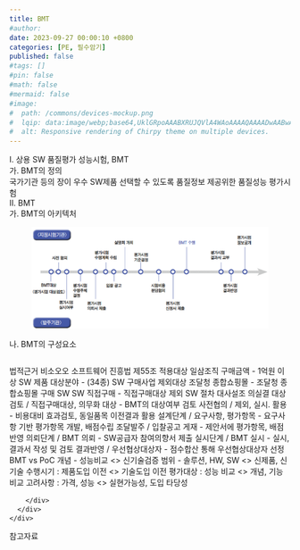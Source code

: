 ```yaml
---
title: BMT
#author: 
date: 2023-09-27 00:00:10 +0800
categories: [PE, 필수암기]
published: false
#tags: []
#pin: false
#math: false
#mermaid: false
#image:
#  path: /commons/devices-mockup.png
#  lqip: data:image/webp;base64,UklGRpoAAABXRUJQVlA4WAoAAAAQAAAADwAABwAAQUxQSDIAAAARL0AmbZurmr57yyIiqE8oiG0bejIYEQTgqiDA9vqnsUSI6H+oAERp2HZ65qP/VIAWAFZQOCBCAAAA8AEAnQEqEAAIAAVAfCWkAALp8sF8rgRgAP7o9FDvMCkMde9PK7euH5M1m6VWoDXf2FkP3BqV0ZYbO6NA/VFIAAAA
#  alt: Responsive rendering of Chirpy theme on multiple devices.
---
```


<div class="post-wrap">
  <div class="para">
    <div class="para-title">
      I. 상용 SW 품질평가 성능시험, BMT
    </div>
    <div class="para-cntnt">
      <div class="para">
        <div class="para-title">
          가. BMT의 정의
        </div>
        <div class="para-cntnt">
            국가기관 등의 장이 우수 SW제품 선택할 수 있도록 품질정보 제공위한 품질성능 평가시험
        </div>
      </div>
    </div>
  </div>
  
  <div class="para">
    <div class="para-title">
      II. BMT
    </div>
    <div class="para-cntnt">
      <div class="para">
        <div class="para-title">
          가. BMT의 아키텍처
        </div>
        <div class="para-cntnt">
          <figure class="post-figure">
            <img src="/assets/img/posts/BMT.png" alt="BMT">
<!--            <figcaption>Source: Unveiling the Metaverse: Exploring Emerging Trends, Multifaceted Perspectives, and Future Challenges</figcaption>-->
          </figure>
        </div>
      </div>
      <div class="para">
        <div class="para-title">
          나. BMT의 구성요소
        </div>
        <div class="para-cntnt">
          <table class="post-table">
          </table>
          법적근거 비소오오
  소프트웨어 진흥법 제55조
적용대상 일삼조직
  구매금액 - 1억원 이상 SW 제품
  대상분야 - (34종) SW 구매사업
제외대상
  조달청 종합쇼핑몰 - 조달청 종합쇼핑몰 구매 SW
  SW 직접구매 - 직접구매대상 제외 SW
절차 대사설조 의실결
  대상검토 / 직접구매대상, 의무화 대상 - BMT의 대상여부 검토
  사전협의 / 제외, 실시. 활용 - 비용대비 효과검토, 동일품목 이전결과 활용
  설계단계 / 요구사항, 평가항목 - 요구사항 기반 평가항목 개발, 배점수립
  조달발주 / 입찰공고 게재 - 제안서에 평가항목, 배점반영
  의뢰단계 / BMT 의뢰 - SW공급자 참여의향서 제출
  실시단계 / BMT 실시 - 실시, 결과서 작성 및 검토
  결과반영 / 우선협상대상자 - 점수합산 통해 우선협상대상자 선정
BMT vs PoC
  개념 - 성능비교 &lt;&gt; 신기술검증
  범위 - 솔루션, HW, SW &lt;&gt; 신제품, 신기술
  수행시기 : 제품도입 이전 &lt;&gt; 기술도입 이전
  평가대상 : 성능 비교 &lt;&gt; 개념, 기능 비교
  고려사항 : 가격, 성능 &lt;&gt; 실현가능성, 도입 타당성

        </div>
      </div>
    </div>
  </div>

  <div class="refr-wrap">
    <div class="refr-title">
        참고자료
    </div>
    <ol class="refr-list">
    <!--    <li>(나현식, 최대선) <a target="_blank" href="https://scienceon.kisti.re.kr/commons/util/originalView.do?cn=JAKO202225948430499&oCn=JAKO202225948430499&dbt=JAKO&journal=NJOU00291864">메타버스 보안 위협 요소 및 대응 방안 검토</a></li>-->
    <!--    <li>(M. Uddin, S. Manickam, H. Ullah, M. Obaidat and A. Dandoush) <a target="_blank" href="https://ieeexplore.ieee.org/abstract/document/10138386">Unveiling the Metaverse: Exploring Emerging Trends, Multifaceted Perspectives, and Future Challenges</a></li>-->
    </ol>
  </div>
</div>
